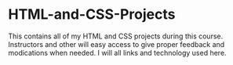# HTML-and-CSS-Projects
This contains all of my HTML and CSS projects during this course. Instructors and other will easy access to give proper feedback and modications when needed.
I will all links and technology used here.
